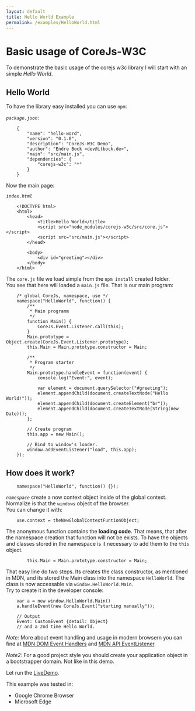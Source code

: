 ```yaml
---
layout: default
title: Hello World Example
permalink: /examples/HelloWorld.html
---
```


# Basic usage of CoreJs-W3C
To demonstrate the  basic usage of the corejs w3c library I will start with
an simple _Hello World_.

## Hello World
To have the library easy installed you can use `npm`:

*`package.json`*:

		{
			"name": "hello-word",
			"version": "0.1.0",
			"description": "CoreJs-W3C Demo",
			"author": "Endre Bock <dev@itbock.de>",
			"main": "src/main.js",
			"dependencies": {
				"corejs-w3c": "*"
			}
		}
	
Now the main page:

*`index.html`*

		<!DOCTYPE html>
		<html>
			<head>
				<title>Hello World</title>
				<script src="node_modules/corejs-w3c/src/core.js"></script> 
				<script src="src/main.js"></script> 
			</head>
			
			<body>
				<div id="greeting"></div>
			</body>
		</html>
		
The `core.js` file we load simple from the `npm install` created folder.    
You see that here will loaded a `main.js` file. That is our main program:

		/* global CoreJs, namespace, use */
		namespace("HelloWorld", function() {
			/**
			 * Main programm
			 */
			function Main() {
				CoreJs.Event.Listener.call(this);
			}
			Main.prototype = Object.create(CoreJs.Event.Listener.prototype);
			this.Main = Main.prototype.constructor = Main;
			
			/**
			 * Program starter
			 */
			Main.prototype.handleEvent = function(event) {
				console.log("Event:", event);
						
				var element = document.querySelector("#greeting");
				element.appendChild(document.createTextNode("Hello World!"));
				element.appendChild(document.createElement("br"));
				element.appendChild(document.createTextNode(String(new Date)));
			};
			
			// Create program
			this.app = new Main();
			
			// Bind to window's loader.
			window.addEventListener("load", this.app);
		});

## How does it work?
		namespace("HelloWorld", function() {});
*`namespace`* create a now context object inside of the global context.
Normalize is that the `windows` object of the browser.    
You can change it with:

		use.context = theNewGlobalContextFuntionObject;
		
The anonymous function contains the **loading code**. That means, that
after the namespace creation that function will not be exists. To have
the objects and classes stored in the namespace is it necessary to add
them to the `this` object.

			this.Main = Main.prototype.constructor = Main;
			
That easy line do two steps. Its creates the class constructor, as 
mentioned in MDN, and its stored the Main class into the namespace 
`HelloWorld`. The class is now accessable via `window.HelloWorld.Main`.    
Try to create it in the developer console:

		var a = new window.HelloWorld.Main()
		a.handleEvent(new CoreJs.Event("starting manually"));
		
		// Output
		Event: CustomEvent {detail: Object}
		// and a 2nd time Hello World.
		
_Note:_ More about event handling and usage in modern browsern you can
find at 
[MDN DOM Event Handlers](https://developer.mozilla.org/en-US/docs/Web/Guide/Events/Event_handlers)
and [MDN API EventListener](https://developer.mozilla.org/en-US/docs/Web/API/EventListener).
 
_Note2:_ For a good project style you should create your application
object in a bootstrapper domain. Not like in this demo.
 
Let run the [LiveDemo](run/HelloWorld.html).

This example was tested in:
* Google Chrome Browser
* Microsoft Edge